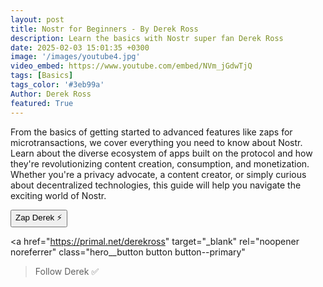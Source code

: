 ```yaml
---
layout: post
title: Nostr for Beginners - By Derek Ross
description: Learn the basics with Nostr super fan Derek Ross
date: 2025-02-03 15:01:35 +0300
image: '/images/youtube4.jpg'
video_embed: https://www.youtube.com/embed/NVm_jGdwTjQ
tags: [Basics]
tags_color: '#3eb99a'
Author: Derek Ross
featured: True
---
```


From the basics of getting started to advanced features like zaps for microtransactions, we cover everything you need to know about Nostr. Learn about the diverse ecosystem of apps built on the protocol and how they're revolutionizing content creation, consumption, and monetization. Whether you're a privacy advocate, a content creator, or simply curious about decentralized technologies, this guide will help you navigate the exciting world of Nostr. 

<div class="button-container">
     <button
    id="nostr-zap-target"
    class="hero__button button button--primary nostr-zap-button nostr-zap-button--primary"
    data-npub="npub18ams6ewn5aj2n3wt2qawzglx9mr4nzksxhvrdc4gzrecw7n5tvjqctp424"
    data-relays="wss://relay.damus.io,wss://relay.snort.social,wss://nostr.wine,wss://relay.nostr.band"
  >
    Zap Derek ⚡️
  </button>

  <a
    href="https://primal.net/derekross"
    target="_blank"
    rel="noopener noreferrer"
    class="hero__button button button--primary"
  >Follow Derek ✅</a>
</div>
